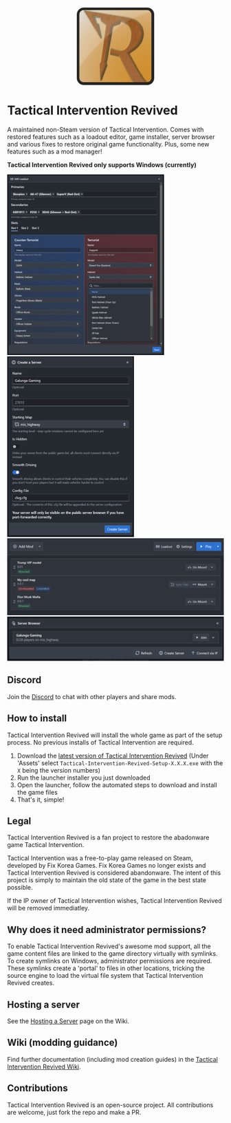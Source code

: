 <p align="center">
  <img src="./readme_assets/icon.png" alt="Tactical Intervention Revived Logo" width="180px"/>
</p>

# Tactical Intervention Revived
A maintained non-Steam version of Tactical Intervention. Comes with restored features such as a loadout editor, game installer, server browser and various fixes to restore original game functionality. Plus, some new features such as a mod manager!

**Tactical Intervention Revived only supports Windows (currently)**

<img src="./readme_assets/loadout.png" alt="drawing" height="420"/>
<img src="./readme_assets/create_server.png" alt="drawing" height="420"/>
<img src="./readme_assets/mods.png" alt="drawing" width="650"/>
<img src="./readme_assets/server_browser.png" alt="drawing" width="650"/>

## Discord
Join the [Discord](https://discord.gg/DZhySxaVbr) to chat with other players and share mods.

## How to install
Tactical Intervention Revived will install the whole game as part of the setup process. No previous installs of Tactical Intervention are required.

1. Download the [latest version of Tactical Intervention Revived](https://github.com/vingard/Tactical-Intervention-Revived/releases/latest) (Under 'Assets' select `Tactical-Intervention-Revived-Setup-X.X.X.exe` with the `X` being the version numbers)
2. Run the launcher installer you just downloaded
3. Open the launcher, follow the automated steps to download and install the game files
4. That's it, simple!

## Legal
Tactical Intervention Revived is a fan project to restore the abadonware game Tactical Intervention.

Tactical Intervention was a free-to-play game released on Steam, developed by Fix Korea Games. Fix Korea Games no longer exists and Tactical Intervention Revived is considered abandonware. The intent of this project is simply to maintain the old state of the game in the best state possible. 

If the IP owner of Tactical Intervention wishes, Tactical Intervention Revived will be removed immediatley.

## Why does it need administrator permissions?
To enable Tactical Intervention Revived's awesome mod support, all the game content files are linked to the game directory virtually with symlinks. To create symlinks on Windows, administrator permissions are required. These symlinks create a 'portal' to files in other locations, tricking the source engine to load the virtual file system that Tactical Intervention Revived creates.

## Hosting a server
See the [Hosting a Server](https://github.com/vingard/Tactical-Intervention-Revived/wiki/Hosting-a-Server) page on the Wiki.

## Wiki (modding guidance)
Find further documentation (including mod creation guides) in the [Tactical Intervention Revived Wiki](https://github.com/vingard/Tactical-Intervention-Revived/wiki).

## Contributions
Tactical Intervention Revived is an open-source project. All contributions are welcome, just fork the repo and make a PR.

